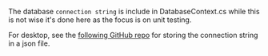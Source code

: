 ﻿The database `connection string` is include in DatabaseContext.cs while this is not wise it's done here as the focus is on unit testing.

For desktop, see the [following GitHub repo](https://github.com/karenpayneoregon/configuration-helpers) for storing the connection string in a json file.